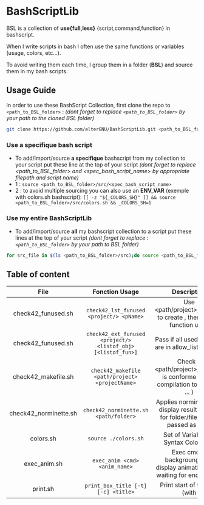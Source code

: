 # BashScriptLib
BSL is a collection of **use{full,less}** {script,command,function} in bashscript.

When I write scripts in bash I often use the same functions or variables (usage, colors, etc...).

To avoid writing them each time, I group them in a folder (**BSL**) and source them in my bash scripts.

## Usage Guide
In order to use these BashScript Collection, first clone the repo to `<path_to_BSL_folder>` : 
*(dont forget to replace `<path_to_BSL_folder>` by your path to the cloned BSL folder)*
```bash
git clone https://github.com/alterGNU/BashScriptLib.git <path_to_BSL_folder>
```

### Use a specifique bash script
- To add/import/source **a specifique** bashscript from my collection to your script put these line at the top of your script 
*(dont forget to replace <path_to_BSL_folder> and <spec_bash_script_name> by appropriate filepath and script name)*
- 1 : `source <path_to_BSL_folder>/src/<spec_bash_script_name>`
- 2 : to avoid multiple sourcing you can also use an **ENV_VAR** (exemple with colors.sh bashscript):
    `[[ -z "${_COLORS_SH}" ]] && source <path_to_BSL_folder>/src/colors.sh && _COLORS_SH=1`

### Use my entire BashScriptLib
- To add/import/source **all** my bashscript collection to a script put these lines at the top of your script 
*(dont forget to replace :`<path_to_BSL_folder>` by your path to BSL folder)*
```bash
for src_file in $(ls <path_to_BSL_folder>/src);do source <path_to_BSL_folder>/src/${src_file};done
```

## Table of content
| File                  | Fonction Usage                                               | Description                                                                             |
| :-------------------: | :----------------------------------------------------------: | :-------------------------------------------------------------------------------------: |
| check42_funused.sh    | `check42_lst_funused <project/> <pName>`                     | Use <path/project>/Makefile to create <projectName>, then list the function used        |
| check42_funused.sh    | `check42_ext_funused <project/> <listof_obj> [<listof_fun>]` | Pass if all used function are in allow_list, else fail                                  |
| check42_makefile.sh   | `check42_makefile <path/project> <projectName>`              | Check if <path/project>/Makefile is conforme (rules, compilation tools used ... )       |
| check42_norminette.sh | `check42_norminette.sh <path/folder>`                        | Applies norminette and display result as `tree` for folder/file 's path passed as arg1  |
| colors.sh             | `source ./colors.sh`                                         | Set of Variable for Syntax Coloration                                                   |
| exec_anim.sh          | `exec_anim <cmd> <anim_name>`                                | Exec cmd in backgroung, and display animation while waiting for end of exec             |
| print.sh              | `print_box_title [-t] [-c] <title>`                          | Print start of the box (with <title> as the box's title)                                |
| print.sh              | `echol [-i] [-t] [-c] <line>`                                | Print <line> in a box                                                                   |
| print.sh              | `print_last [-t] [-c]`                                       | Print end of the box                                                                    |
| print.sh              | `print_in_box [-t] [-c] <txt1> <txt2>`                       | Print <txt1> and <txt2> in box                                                          |
| print.sh              | `printif <test> <text> [<sep>, <OK>, <fail>]`                | Print <text>(<sep> x LEN)(<test>?<pass>:<fail>) in box                                  |

### check42_funused.sh
- Dependencies: 
    - Makefile with all and fclean rules.
    - `file` and `nm` commands.
    - `funcheck` command install.
- Functions: 
    - GLOBAL:`check42_lst_funused` that list for each arg2..i:<object_files> create by arg1:<path/project>'s Makefile the functions used.
        - Takes at least 2 arguments:
          - arg1    : <path/project>   , path to project
          - arg2..i : <..objectfiles..>, object files (bin, .o, static_lib.a) for which to list the functions used.
        - Examples:
            - `check42_lst_funused ../ft_printf/ libftprintf.a          `: list all functions used by the static lib. libftprintf.a"
            - `check42_lst_funused ../Push_Swap push_swap               `: list all the functions used by the program push_swap"
            - `check42_lst_funused ../libft/ ft_strdup.o ft_putstr_fd.o `: list all functions used by the object file ft_strdup.o and ft_putstr.o"
    - GLOBAL:`check42_ext_funused` that print in green all allowed fun used by arg2:<listof_obj_file> if fun in arg3:<listof_allowed_fun>, else in red
        - Takes at least 2 arguments and maximum 3 arguments:
          - mandat arg1 : <path/project>      , path to project.
          - mandat arg2 : <listof_object.o>   , object files (bin, .o, static_lib.a) for which to list the functions used.
          - option arg3 : <listof_allowed_fun>, list of function allowed for the project.(format:"f1,f2,f3" or "f1;f2;f3")
        - Examples:
            - `check42_ext_funused ../libft/ libft.a `                                                             : print external fun. used by lib_static (green if,allow red if not) without any allowed function
            - `check42_ext_funused ../ft_printf/ libftprintf.a "malloc,free,write,va_start,va_arg,va_copy,va_end" `: print external fun. used by lib_static (green if,allow red if not) 
            - `check42_ext_funused ../Push_Swap push_swap "read,write,malloc,free,exit"                           `: print external fun. used by program push_swap in green if in allowed list, red else
            - `check42_ext_funused ../libft/ "ft_strdup.o,ft_putstr_fd.o" "malloc,free,write"                     `: print external fun. used by ft_strdup.o and ft_putstr_fd.o file in green if in allowed list, red else

### check42_makefile.sh
- Dependencies: 
    - print.sh for `printif` function
- Functions: 
    - GLOBAL:`check42_makefile <path/project> <projectName>` : Check if <path/project>/Makefile is conforme
        - Takes exactly 2 arguments then:
            - ☑ check if Makefile exist
            - ☑ check compilation command (not gcc used and have -Wall, -Wextra & -Werror) 
            - ☑ check make all, $(NAME) and no relink
            - ☑ check make clean remove object.o only
            - ☑ check make fclean remove object.o and ${2} ~ $(NAME)
            - ☑ check make re rebuild all
        - Examples:
            - `check42_makefile /../../ft_printf/ libftprintf.a` : Check ft_printf/Makefile conformity, $(NAME) = libftprintf.a
            - `check42_makefile ../Push_Swap push_swap`          : Check Push_swap/Makefile conformity, $(NAME) = push_swap

### check42_norminette.sh
- Dependencies:
    - `norminette` command installed.
- Functions:
    - STATIC:`usage_check42_norminette()`:
        - takes 1 or 2 arguments :
            - arg1 : **mandatory argument** specific text to the encountered error (will be display in the first usage line)
            - arg2 : **optionnal argument** the non null error number (integer returned in terminal)
        - ~static function : call by `check42_norminette()` when something goes wrong (wrong usage) then display usage with
          specific text arg1 then exit with arg2
    
    - STATIC:`normi_color()`:
        - takes 1 **mandatory argument <path_to/file>**
        - ~static function : call by `check42_norminette_rec` and `check42_norminette` to applies the norminette command to the file
          passed as an argument and returns the results in color:
            - green : norminette ok
            - red   : norminette ko
            - white : not an extension supported by norminette
    
    - STATIC:`check42_norminette_rec()`:
        - takes 2 arguments :
            - arg1 : **mandatory argument** prefix
            - arg2 : **mandatory argument** pathto/directory/
        - ~static function : called in `check42_norminette`, will recursively go through the folder structure of the directory provided as an argument and exec `normi_color` to the files.
    
    - GLOBAL:`check42_norminette()`:
        - Use **EXCLUDE_NORMI_FOLD** list: ignore folders name in list (handy to exclude subfolders that don't applies with 42-school-norm like correctors folders)
        - takes **1 mandatory argument** : path to dir or file to check with the norminette.
        - ~global function called by user :
            - if arg1 is a folder    : use `check42_norminette_rec()` to recursively go through the folder structure of the directory provided as an argument and then applies `normi_color` to each files encountered.
            - if arg1 is a file      : use `normi_color()` on that file

### colors.sh
_Notes:set of variables allowing text highlighting in the terminal._

### exec_anim.sh
_Notes: In this script animations are stored into list named : **LA_<list_name>=( <speed_frame_value> 'symb1' 'symb2' ... 'symbX' )**_
- Dependencies:
    - NONE
- Functions:
    - STATIC:`usage_exec_anim()`:
        - takes 1 or 2 arguments :
            - arg1 : **mandatory argument** specific text to the encountered error (will be display in the first usage line)
            - arg2 : **optionnal argument** the non null error number (integer returned in terminal)
        - ~static function : call by `exec_anim()` when something goes wrong (wrong usage) then display usage with
          specific text arg1 then exit with arg2
    
    - STATIC:`loading_animation()`:
        - takes 1 or 2 arguments :
            - arg1 : **mandatory argument** specific text to the encountered error (will be display in the first usage line)
            - arg2 : **optionnal argument** the non null error number (integer returned in terminal)
        - ~static function : call by `exec_anim()` when something goes wrong (wrong usage) then display usage with
          specific text arg1 then exit with arg2
    
    - GLOBAL:`exec_anim()`:
        - takes 1 or 2 arguments :
            - arg1 : **mandatory argument** the command to execute, make sure that the command and his argument are one arg
              ("cmd arg1 arg2 ... argX")
            - arg2 : **optionnal argument** the *list_name* (see at the beginning of the file what are the list_name
              availlable)
        - ~global function : call by user to exec a fct in background while an animation is launch in frontground, then
          display the commands return to the terminal.

### print.sh  
_NOTES:Has multiples fonctions to print text inside a box, all theses fun works with opt. to define the box:
  + `-t` or `--type`    : int between 0 and 3 define the box type (default simple line)
  + `-c` or `--colors`  : str (cf COLORS dict), def. the box color (default white)
  + `-i` or `--indent`  : int (specific to echol fun.), def. the indentation and symbol of the line inside the box_
- Dependencies:
    - use `grep` and `perl` in `get_len()`.
- Functions:
    - GLOBAL:`print_title [-t] [-c] <text_to_print_as_title>`
    - GLOBAL:`echol [-i] [-t] [-c] <line_to_print_in_the_box>`
    - GLOBAL:`print_last [-t] [-c]`
    - GLOBAL:`print_in_box [-t] [-c] <text_to_print_as_title>`
    - GLOBAL:`printif <test> <text> [<sep>, <OK>, <fail>]`

## Sources
### **exec_anim**
- [bash_progress_bar by @pollev](https://github.com/pollev/bash_progress_bar.git)
- [bash_loading_animations by @Silejonu](https://github.com/Silejonu/bash_loading_animations.git)
